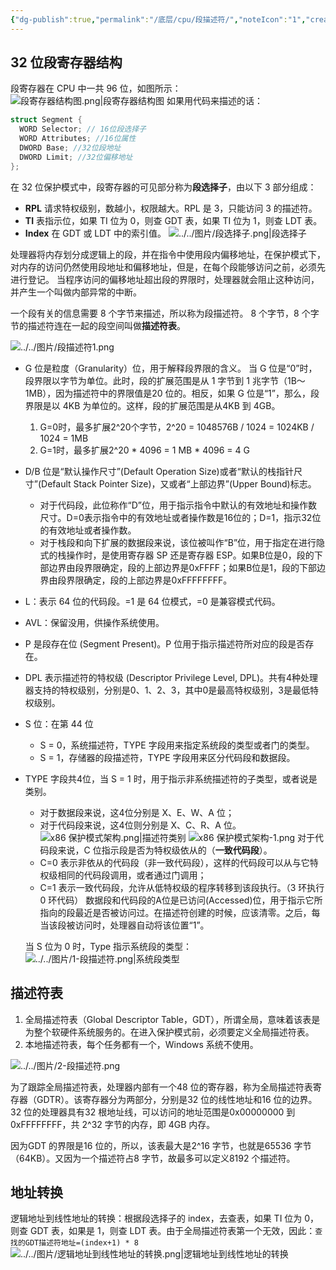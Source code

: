 ```yaml
---
{"dg-publish":true,"permalink":"/底层/cpu/段描述符/","noteIcon":"1","created":"","updated":""}
---
```




## 32 位段寄存器结构
段寄存器在 CPU 中一共 96 位，如图所示：
![段寄存器结构图.png|段寄存器结构图](/img/user/%E5%9B%BE%E7%89%87/%E6%AE%B5%E5%AF%84%E5%AD%98%E5%99%A8%E7%BB%93%E6%9E%84%E5%9B%BE.png)
 如果用代码来描述的话：
```cpp
struct Segment {
  WORD Selector; // 16位段选择子
  WORD Attributes; //16位属性
  DWORD Base; //32位段地址
  DWORD Limit; //32位偏移地址
};
```
 
 在 32 位保护模式中，段寄存器的可见部分称为**段选择子**，由以下 3 部分组成：
- **RPL** 请求特权级别，数越小，权限越大。RPL 是 3，只能访问 3 的描述符。
- **TI** 表指示位，如果 TI 位为 0，则查 GDT 表，如果 TI 位为 1，则查 LDT 表。
- **Index** 在 GDT 或 LDT 中的索引值。
![../../图片/段选择子.png|段选择子](/img/user/%E5%9B%BE%E7%89%87/%E6%AE%B5%E9%80%89%E6%8B%A9%E5%AD%90.png)

处理器将内存划分成逻辑上的段，并在指令中使用段内偏移地址，在保护模式下，对内存的访问仍然使用段地址和偏移地址，但是，在每个段能够访问之前，必须先进行登记。
当程序访问的偏移地址超出段的界限时，处理器就会阻止这种访问，并产生一个叫做内部异常的中断。

一个段有关的信息需要 8 个字节来描述，所以称为段描述符。
8 个字节，8 个字节的描述符连在一起的段空间叫做**描述符表**。

![../../图片/段描述符1.png](/img/user/%E5%9B%BE%E7%89%87/%E6%AE%B5%E6%8F%8F%E8%BF%B0%E7%AC%A61.png)

- G 位是粒度（Granularity）位，用于解释段界限的含义。
  当 G 位是“0”时，段界限以字节为单位。此时，段的扩展范围是从 1 字节到 1 兆字节（1B～1MB），因为描述符中的界限值是20 位的。相反，如果 G 位是“1”，那么，段界限是以 4KB 为单位的。这样，段的扩展范围是从4KB 到 4GB。
  1. G=0时，最多扩展2^20个字节，2^20 = 1048576B / 1024 = 1024KB / 1024 = 1MB
  2. G=1时，最多扩展2^20 * 4096 = 1 MB * 4096 = 4 G
- D/B 位是“默认操作尺寸”(Default Operation Size)或者“默认的栈指针尺寸”(Default Stack Pointer Size)，又或者“上部边界”(Upper Bound)标志。
  - 对于代码段，此位称作“D”位，用于指示指令中默认的有效地址和操作数尺寸。D=0表示指令中的有效地址或者操作数是16位的；D=1，指示32位的有效地址或者操作数。
  - 对于栈段和向下扩展的数据段来说，该位被叫作“B”位，用于指定在进行隐式的栈操作时，是使用寄存器 SP 还是寄存器 ESP。如果B位是0，段的下部边界由段界限确定，段的上部边界是0xFFFF；如果B位是1，段的下部边界由段界限确定，段的上部边界是0xFFFFFFFF。
- L：表示 64 位的代码段。=1 是 64 位模式，=0 是兼容模式代码。
- AVL：保留没用，供操作系统使用。
- P 是段存在位 (Segment Present)。P 位用于指示描述符所对应的段是否存在。
- DPL 表示描述符的特权级 (Descriptor Privilege Level, DPL)。共有4种处理器支持的特权级别，分别是0、1、2、3，其中0是最高特权级别，3是最低特权级别。
- S 位：在第 44 位 
  - S = 0，系统描述符，TYPE 字段用来指定系统段的类型或者门的类型。
  - S = 1，存储器的段描述符，TYPE 字段用来区分代码段和数据段。
- TYPE 字段共4位，当 S = 1 时，用于指示非系统描述符的子类型，或者说是类别。
  - 对于数据段来说，这4位分别是 X、E、W、A 位；
  - 对于代码段来说，这4位则分别是 X、C、R、A 位。
  ![x86 保护模式架构.png|描述符类别](/img/user/%E5%9B%BE%E7%89%87/x86%20%E4%BF%9D%E6%8A%A4%E6%A8%A1%E5%BC%8F%E6%9E%B6%E6%9E%84.png)
    ![x86 保护模式架构-1.png](/img/user/%E5%9B%BE%E7%89%87/x86%20%E4%BF%9D%E6%8A%A4%E6%A8%A1%E5%BC%8F%E6%9E%B6%E6%9E%84-1.png)
    对于代码段来说，C 位指示段是否为特权级依从的（**一致代码段**）。
  - C=0 表示非依从的代码段（非一致代码段），这样的代码段可以从与它特权级相同的代码段调用，或者通过门调用；
  - C=1 表示一致代码段，允许从低特权级的程序转移到该段执行。（3 环执行 0 环代码）
  数据段和代码段的A位是已访问(Accessed)位，用于指示它所指向的段最近是否被访问过。在描述符创建的时候，应该清零。之后，每当该段被访问时，处理器自动将该位置“1”。

  当 S 位为 0 时，Type 指示系统段的类型：
  ![../../图片/1-段描述符.png|系统段类型](/img/user/%E5%9B%BE%E7%89%87/1-%E6%AE%B5%E6%8F%8F%E8%BF%B0%E7%AC%A6.png)

## 描述符表
1. 全局描述符表（Global Descriptor Table，GDT），所谓全局，意味着该表是为整个软硬件系统服务的。在进入保护模式前，必须要定义全局描述符表。
2. 本地描述符表，每个任务都有一个，Windows 系统不使用。

![../../图片/2-段描述符.png](/img/user/%E5%9B%BE%E7%89%87/2-%E6%AE%B5%E6%8F%8F%E8%BF%B0%E7%AC%A6.png)

为了跟踪全局描述符表，处理器内部有一个48 位的寄存器，称为全局描述符表寄存器（GDTR）。该寄存器分为两部分，分别是32 位的线性地址和16 位的边界。32 位的处理器具有32 根地址线，可以访问的地址范围是0x00000000 到0xFFFFFFFF，共 2^32 字节的内存，即 4GB 内存。

因为GDT 的界限是16 位的，所以，该表最大是2^16 字节，也就是65536 字节（64KB）。又因为一个描述符占8 字节，故最多可以定义8192 个描述符。

## 地址转换
逻辑地址到线性地址的转换：根据段选择子的 index，去查表，如果 TI 位为 0，则查 GDT 表，如果是 1，则查 LDT 表。由于全局描述符表第一个无效，因此：`查找的GDT描述符地址=(index+1) * 8`
![../../图片/逻辑地址到线性地址的转换.png|逻辑地址到线性地址的转换](/img/user/%E5%9B%BE%E7%89%87/%E9%80%BB%E8%BE%91%E5%9C%B0%E5%9D%80%E5%88%B0%E7%BA%BF%E6%80%A7%E5%9C%B0%E5%9D%80%E7%9A%84%E8%BD%AC%E6%8D%A2.png)